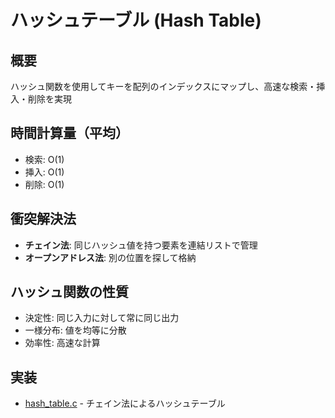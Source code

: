 # ハッシュテーブル (Hash Table)

## 概要
ハッシュ関数を使用してキーを配列のインデックスにマップし、高速な検索・挿入・削除を実現

## 時間計算量（平均）
- 検索: O(1)
- 挿入: O(1)
- 削除: O(1)

## 衝突解決法
- **チェイン法**: 同じハッシュ値を持つ要素を連結リストで管理
- **オープンアドレス法**: 別の位置を探して格納

## ハッシュ関数の性質
- 決定性: 同じ入力に対して常に同じ出力
- 一様分布: 値を均等に分散
- 効率性: 高速な計算

## 実装
- [hash_table.c](hash_table.c) - チェイン法によるハッシュテーブル
